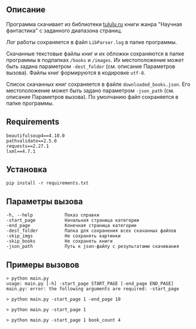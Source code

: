 ## Описание
Программа скачивает из библиотеки [tululu.ru](tululu.ru) книги жанра 
"Научная фантастика" с заданного диапазона страниц.

Лог работы сохраняется в файл `LibParser.log` в папке программы.

Скачанные текстовые файлы книг и их обложки сохраняются в папке программы в 
подпапках `/books` и `/images`.
Их местоположение может быть задана параметром `-dest_folder`
(см. описание Параметров вызова).
Файлы книг формируются в кодировке `utf-8`.

Список скачанных книг сохраняется в файле `downloaded_books.json`. 
Его местоположение может быть задано параметром `-json_path` 
(см. описание Параметров вызова). По умолчанию файл сохраняется в папке 
программы. 

## Requirements
    beautifulsoup4==4.10.0
    pathvalidate==2.5.0
    requests==2.27.1
    lxml==4.7.1

## Установка
    pip install -r requirements.txt

## Параметры вызова
    -h, --help            Показ справки
    -start_page           Начальная страница категории
    -end_page             Конечная страница категории
    -dest_folder          Папка для сохранения всех скачанных файлов
    -skip_imgs            Не сохранять картинки
    -skip_books           Не сохранять книги
    -json_path            Путь к json-файлу с результатами скачивания

## Примеры вызовов
    > python main.py
    usage: main.py [-h] -start_page START_PAGE [-end_page END_PAGE]
    main.py: error: the following arguments are required: -start_page

    > python main.py -start_page 1 -end_page 10

    > python main.py -start_page 1 

    > python main.py -start_page 1 book_count 4
